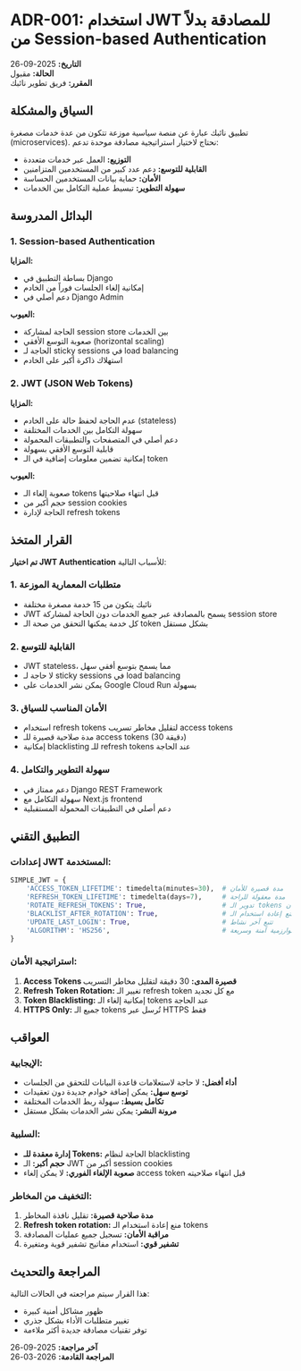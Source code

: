 # ADR-001: استخدام JWT للمصادقة بدلاً من Session-based Authentication

**التاريخ:** 2025-09-26  
**الحالة:** مقبول  
**المقرر:** فريق تطوير نائبك  

## السياق والمشكلة

تطبيق نائبك عبارة عن منصة سياسية موزعة تتكون من عدة خدمات مصغرة (microservices). نحتاج لاختيار استراتيجية مصادقة موحدة تدعم:

- **التوزيع:** العمل عبر خدمات متعددة
- **القابلية للتوسع:** دعم عدد كبير من المستخدمين المتزامنين
- **الأمان:** حماية بيانات المستخدمين الحساسة
- **سهولة التطوير:** تبسيط عملية التكامل بين الخدمات

## البدائل المدروسة

### 1. Session-based Authentication
**المزايا:**
- بساطة التطبيق في Django
- إمكانية إلغاء الجلسات فوراً من الخادم
- دعم أصلي في Django Admin

**العيوب:**
- الحاجة لمشاركة session store بين الخدمات
- صعوبة التوسع الأفقي (horizontal scaling)
- الحاجة لـ sticky sessions في load balancing
- استهلاك ذاكرة أكبر على الخادم

### 2. JWT (JSON Web Tokens)
**المزايا:**
- عدم الحاجة لحفظ حالة على الخادم (stateless)
- سهولة التكامل بين الخدمات المختلفة
- دعم أصلي في المتصفحات والتطبيقات المحمولة
- قابلية التوسع الأفقي بسهولة
- إمكانية تضمين معلومات إضافية في الـ token

**العيوب:**
- صعوبة إلغاء الـ tokens قبل انتهاء صلاحيتها
- حجم أكبر من session cookies
- الحاجة لإدارة refresh tokens

## القرار المتخذ

**تم اختيار JWT Authentication** للأسباب التالية:

### 1. **متطلبات المعمارية الموزعة**
- نائبك يتكون من 15 خدمة مصغرة مختلفة
- JWT يسمح بالمصادقة عبر جميع الخدمات دون الحاجة لمشاركة session store
- كل خدمة يمكنها التحقق من صحة الـ token بشكل مستقل

### 2. **القابلية للتوسع**
- JWT stateless، مما يسمح بتوسع أفقي سهل
- لا حاجة لـ sticky sessions في load balancing
- يمكن نشر الخدمات على Google Cloud Run بسهولة

### 3. **الأمان المناسب للسياق**
- استخدام refresh tokens لتقليل مخاطر تسريب access tokens
- مدة صلاحية قصيرة للـ access tokens (30 دقيقة)
- إمكانية blacklisting للـ refresh tokens عند الحاجة

### 4. **سهولة التطوير والتكامل**
- دعم ممتاز في Django REST Framework
- سهولة التكامل مع Next.js frontend
- دعم أصلي في التطبيقات المحمولة المستقبلية

## التطبيق التقني

### إعدادات JWT المستخدمة:
```python
SIMPLE_JWT = {
    'ACCESS_TOKEN_LIFETIME': timedelta(minutes=30),  # مدة قصيرة للأمان
    'REFRESH_TOKEN_LIFETIME': timedelta(days=7),     # مدة معقولة للراحة
    'ROTATE_REFRESH_TOKENS': True,                   # تدوير الـ tokens للأمان
    'BLACKLIST_AFTER_ROTATION': True,                # منع إعادة استخدام الـ tokens القديمة
    'UPDATE_LAST_LOGIN': True,                       # تتبع آخر نشاط
    'ALGORITHM': 'HS256',                            # خوارزمية آمنة وسريعة
}
```

### استراتيجية الأمان:
1. **Access Tokens قصيرة المدى:** 30 دقيقة لتقليل مخاطر التسريب
2. **Refresh Token Rotation:** تغيير الـ refresh token مع كل تجديد
3. **Token Blacklisting:** إمكانية إلغاء الـ tokens عند الحاجة
4. **HTTPS Only:** جميع الـ tokens تُرسل عبر HTTPS فقط

## العواقب

### الإيجابية:
- **أداء أفضل:** لا حاجة لاستعلامات قاعدة البيانات للتحقق من الجلسات
- **توسع سهل:** يمكن إضافة خوادم جديدة دون تعقيدات
- **تكامل بسيط:** سهولة ربط الخدمات المختلفة
- **مرونة النشر:** يمكن نشر الخدمات بشكل مستقل

### السلبية:
- **إدارة معقدة للـ Tokens:** الحاجة لنظام blacklisting
- **حجم أكبر:** الـ JWT أكبر من session cookies
- **صعوبة الإلغاء الفوري:** لا يمكن إلغاء access token قبل انتهاء صلاحيته

### التخفيف من المخاطر:
1. **مدة صلاحية قصيرة:** تقليل نافذة المخاطر
2. **Refresh token rotation:** منع إعادة استخدام الـ tokens
3. **مراقبة الأمان:** تسجيل جميع عمليات المصادقة
4. **تشفير قوي:** استخدام مفاتيح تشفير قوية ومتغيرة

## المراجعة والتحديث

هذا القرار سيتم مراجعته في الحالات التالية:
- ظهور مشاكل أمنية كبيرة
- تغيير متطلبات الأداء بشكل جذري
- توفر تقنيات مصادقة جديدة أكثر ملاءمة

**آخر مراجعة:** 2025-09-26  
**المراجعة القادمة:** 2026-03-26
